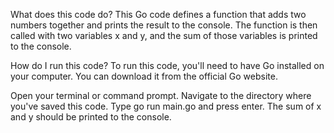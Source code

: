 What does this code do?
This Go code defines a function that adds two numbers together and prints the result to the console. The function is then called with two variables x and y, and the sum of those variables is printed to the console.

How do I run this code?
To run this code, you'll need to have Go installed on your computer. You can download it from the official Go website.

Open your terminal or command prompt.
Navigate to the directory where you've saved this code.
Type go run main.go and press enter.
The sum of x and y should be printed to the console.
